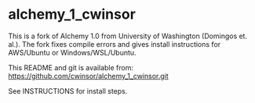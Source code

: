 # alchemy_1_cwinsor
This is a fork of Alchemy 1.0 from University of Washington (Domingos et. al.). The fork fixes compile errors and gives install instructions for AWS/Ubuntu or Windows/WSL/Ubuntu.

This README and git is available from: https://github.com/cwinsor/alchemy_1_cwinsor.git

See INSTRUCTIONS for install steps.

